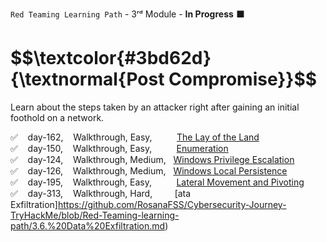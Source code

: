 <code>Red Teaming Learning Path</code> - 3ʳᵈ Module - <strong>In Progress</strong> ⬛
<h1 align="left"> $$\textcolor{#3bd62d}{\textnormal{Post Compromise}}$$ </h1>
<p>Learn about the steps taken by an attacker right after gaining an initial foothold on a network.</p>

✅  &nbsp;&nbsp;  day-162,  &nbsp;&nbsp; Walkthrough, Easy, &nbsp;&nbsp;&nbsp;&nbsp;&nbsp;&nbsp;&nbsp;&nbsp; [The Lay of the Land](https://github.com/RosanaFSS/TryHackMe/blob/Red-Teaming-learning-path/3.1.%20The%20Lay%20of%20the%20Land.md)<br>
✅  &nbsp;&nbsp;  day-150,  &nbsp;&nbsp; Walkthrough, Easy, &nbsp;&nbsp;&nbsp;&nbsp;&nbsp;&nbsp;&nbsp;&nbsp; [Enumeration](https://github.com/RosanaFSS/TryHackMe/blob/Red-Teaming-learning-path/3.2.%20Enumeration.md)<br>
✅  &nbsp;&nbsp;  day-124,  &nbsp;&nbsp; Walkthrough, Medium, &nbsp; [Windows Privilege Escalation](https://github.com/RosanaFSS/TryHackMe/blob/Red-Teaming-learning-path/3.3.%20Windows%20Privilege%20Escalation.md)<br>
✅  &nbsp;&nbsp;  day-126,  &nbsp;&nbsp; Walkthrough, Medium, &nbsp; [Windows Local Persistence](https://github.com/RosanaFSS/TryHackMe/blob/Red-Teaming-learning-path/3.4.%20Windows%20Local%20Persistance.md)<br>
✅  &nbsp;&nbsp;  day-195,  &nbsp;&nbsp; Walkthrough, Easy, &nbsp;&nbsp;&nbsp;&nbsp;&nbsp;&nbsp;&nbsp;&nbsp; [Lateral Movement and Pivoting](https://github.com/RosanaFSS/TryHackMe/blob/Red-Teaming-learning-path/3.5.%20Lateral%20Movement%20and%20Pivoting.md)<br>
✅  &nbsp;&nbsp;  day-313,  &nbsp;&nbsp; Walkthrough, Hard, &nbsp;&nbsp;&nbsp;&nbsp;&nbsp;&nbsp;&nbsp; [ata Exfiltration]https://github.com/RosanaFSS/Cybersecurity-Journey-TryHackMe/blob/Red-Teaming-learning-path/3.6.%20Data%20Exfiltration.md)<br>
